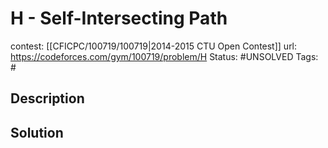 # H - Self-Intersecting Path

contest: [[CFICPC/100719/100719|2014-2015 CTU Open Contest]]
url: https://codeforces.com/gym/100719/problem/H
Status: #UNSOLVED
Tags: #

## Description

## Solution

